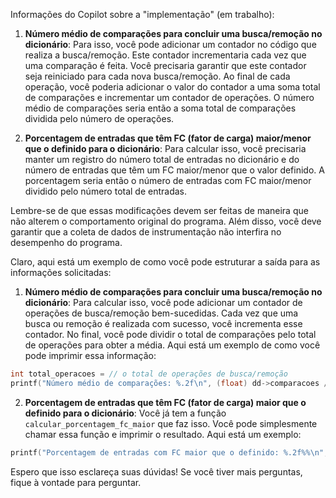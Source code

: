 Informações do Copilot sobre a "implementação" (em trabalho):

1. **Número médio de comparações para concluir uma busca/remoção no dicionário**: Para isso, você pode adicionar um contador no código que realiza a busca/remoção. Este contador incrementaria cada vez que uma comparação é feita. Você precisaria garantir que este contador seja reiniciado para cada nova busca/remoção. Ao final de cada operação, você poderia adicionar o valor do contador a uma soma total de comparações e incrementar um contador de operações. O número médio de comparações seria então a soma total de comparações dividida pelo número de operações.

2. **Porcentagem de entradas que têm FC (fator de carga) maior/menor que o definido para o dicionário**: Para calcular isso, você precisaria manter um registro do número total de entradas no dicionário e do número de entradas que têm um FC maior/menor que o valor definido. A porcentagem seria então o número de entradas com FC maior/menor dividido pelo número total de entradas.

Lembre-se de que essas modificações devem ser feitas de maneira que não alterem o comportamento original do programa. Além disso, você deve garantir que a coleta de dados de instrumentação não interfira no desempenho do programa.


Claro, aqui está um exemplo de como você pode estruturar a saída para as informações solicitadas:

1. **Número médio de comparações para concluir uma busca/remoção no dicionário**:
   Para calcular isso, você pode adicionar um contador de operações de busca/remoção bem-sucedidas. Cada vez que uma busca ou remoção é realizada com sucesso, você incrementa esse contador. No final, você pode dividir o total de comparações pelo total de operações para obter a média. Aqui está um exemplo de como você pode imprimir essa informação:

```c
int total_operacoes = // o total de operações de busca/remoção
printf("Número médio de comparações: %.2f\n", (float) dd->comparacoes / total_operacoes);
```

2. **Porcentagem de entradas que têm FC (fator de carga) maior que o definido para o dicionário**:
   Você já tem a função `calcular_porcentagem_fc_maior` que faz isso. Você pode simplesmente chamar essa função e imprimir o resultado. Aqui está um exemplo:

```c
printf("Porcentagem de entradas com FC maior que o definido: %.2f%%\n", calcular_porcentagem_fc_maior(dd));
```

Espero que isso esclareça suas dúvidas! Se você tiver mais perguntas, fique à vontade para perguntar.
